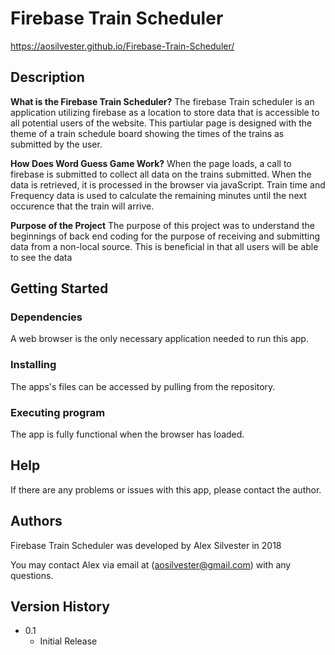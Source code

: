 # Firebase Train Scheduler

https://aosilvester.github.io/Firebase-Train-Scheduler/

## Description

**What is the Firebase Train Scheduler?** The firebase Train scheduler is an application utilizing firebase as a location to store data that is accessible to all potential users of the website. This partiular page is designed with the theme of a train schedule board showing the times of the trains as submitted by the user.

**How Does Word Guess Game Work?** When the page loads, a call to firebase is submitted to collect all data on the trains submitted. When the data is retrieved, it is processed in the browser via javaScript. Train time and Frequency data is used to calculate the remaining minutes until the next occurence that the train will arrive.


**Purpose of the Project**
The purpose of this project was to understand the beginnings of back end coding for the purpose of receiving and submitting data from a non-local source. This is beneficial in that all users will be able to see the data 

## Getting Started

### Dependencies
A web browser is the only necessary application needed to run this app.

### Installing
The apps's files can be accessed by pulling from the repository.

### Executing program
The app is fully functional when the browser has loaded.

## Help
If there are any problems or issues with this app, please contact the author.

## Authors
Firebase Train Scheduler was developed by Alex Silvester in 2018

You may contact Alex via email at (aosilvester@gmail.com) with any questions.

## Version History

* 0.1
    * Initial Release

